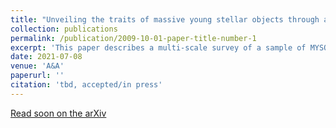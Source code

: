 ```yaml
---
title: "Unveiling the traits of massive young stellar objects through amulti-scale survey"
collection: publications
permalink: /publication/2009-10-01-paper-title-number-1
excerpt: 'This paper describes a multi-scale survey of a sample of MYSOs. By applying a multi-scale methodology including RT modelling, interferometry imaging and spectral energy distributions we probed eight MYSOs in depth, allowing the disks, outflows and envelopes of a variety of MYSOs to be determined. We find that a number of the disks in the MYSOs show cleared inner regions implying something (potentially photoevaporation or binary interaction) is disrupting material beyond the sublimation radius for these sources. '
date: 2021-07-08
venue: 'A&A'
paperurl: ''
citation: 'tbd, accepted/in press'
---
```

[Read soon on the arXiv]()
